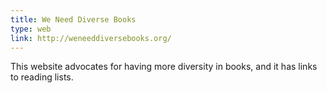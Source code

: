 ```yaml
---
title: We Need Diverse Books
type: web
link: http://weneeddiversebooks.org/
---
```


This website advocates for having more diversity in books, and it has links to reading lists.
